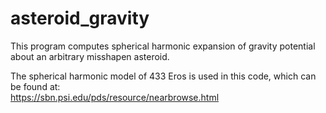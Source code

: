 # asteroid_gravity

This program computes spherical harmonic expansion of gravity potential about an arbitrary misshapen asteroid.

The spherical harmonic model of 433 Eros is used in this code, which can be found at:  
https://sbn.psi.edu/pds/resource/nearbrowse.html
